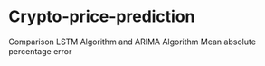 # Crypto-price-prediction
Comparison LSTM Algorithm and ARIMA Algorithm Mean absolute percentage error
